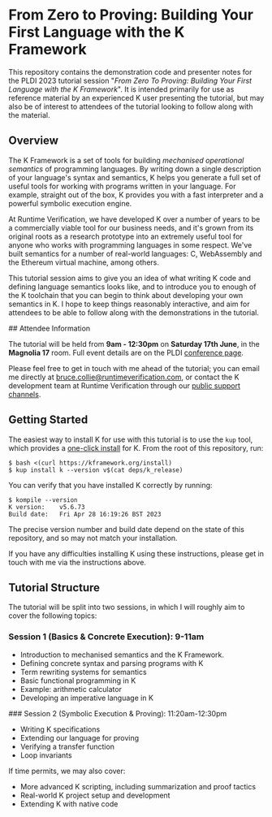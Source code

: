 # From Zero to Proving: Building Your First Language with the K Framework

This repository contains the demonstration code and presenter notes for the PLDI
2023 tutorial session "_From Zero To Proving: Building Your First Language with
the K Framework_". It is intended primarily for use as reference material by an
experienced K user presenting the tutorial, but may also be of interest to
attendees of the tutorial looking to follow along with the material.

## Overview

The K Framework is a set of tools for building _mechanised operational
semantics_ of programming languages. By writing down a single description of
your language's syntax and semantics, K helps you generate a full set of useful
tools for working with programs written in your language. For example, straight
out of the box, K provides you with a fast interpreter and a powerful symbolic
execution engine.

At Runtime Verification, we have developed K over a number of years to be a
commercially viable tool for our business needs, and it's grown from its
original roots as a research prototype into an extremely useful tool for anyone
who works with programming languages in some respect. We've built semantics for
a number of real-world languages: C, WebAssembly and the Ethereum virtual
machine, among others.

This tutorial session aims to give you an idea of what writing K code and
defining language semantics looks like, and to introduce you to enough of the K
toolchain that you can begin to think about developing your own semantics in K.
I hope to keep things reasonably interactive, and aim for attendees to be able
to follow along with the demonstrations in the tutorial.

## Attendee Information

The tutorial will be held from **9am - 12:30pm** on **Saturday 17th June**, in
the **Magnolia 17** room. Full event details are on the PLDI
[conference page][researchr].

Please feel free to get in touch with me ahead of the tutorial; you can email me
directly at
[bruce.collie@runtimeverification.com](mailto:bruce.collie@runtimeverification.com),
or contact the K development team at Runtime Verification through our
[public support channels][support].

## Getting Started

The easiest way to install K for use with this tutorial is to use the `kup`
tool, which provides a [one-click install][kup-install] for K. From the root of
this repository, run:
```console
$ bash <(curl https://kframework.org/install)
$ kup install k --version v$(cat deps/k_release)
```

You can verify that you have installed K correctly by running:
```console
$ kompile --version
K version:    v5.6.73
Build date:   Fri Apr 28 16:19:26 BST 2023
```

The precise version number and build date depend on the state of this
repository, and so may not match your installation.

If you have any difficulties installing K using these instructions, please get
in touch with me via the instructions above.

## Tutorial Structure

The tutorial will be split into two sessions, in which I will roughly aim to
cover the following topics:

### Session 1 (Basics & Concrete Execution): 9-11am

* Introduction to mechanised semantics and the K Framework.
* Defining concrete syntax and parsing programs with K
* Term rewriting systems for semantics
* Basic functional programming in K
* Example: arithmetic calculator
* Developing an imperative language in K

### Session 2 (Symbolic Execution & Proving): 11:20am-12:30pm

* Writing K specifications
* Extending our language for proving
* Verifying a transfer function
* Loop invariants

If time permits, we may also cover:
* More advanced K scripting, including summarization and proof tactics
* Real-world K project setup and development
* Extending K with native code

[kup-install]: https://github.com/runtimeverification/k#quick-start
[researchr]: https://pldi23.sigplan.org/details/pldi-2023-tutorials/5/From-Zero-to-Proving-Building-Your-First-Language-with-the-K-Framework
[support]: https://kframework.org/
